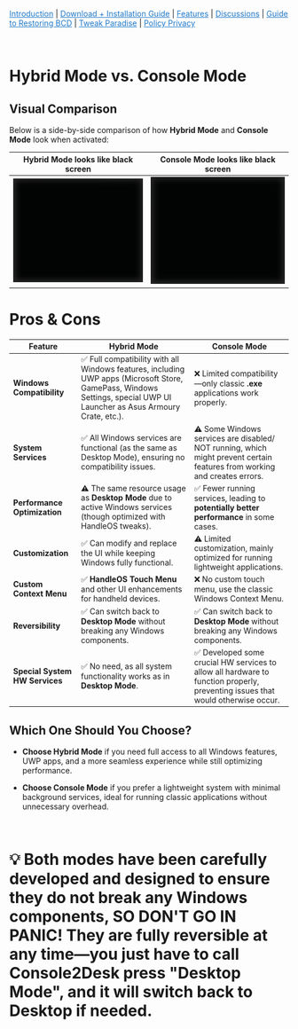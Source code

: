 <a href="README.md" style="color: #2079C8;">Introduction</a> | <a href="installation_guide.md" style="color: #2079C8;">Download + Installation Guide</a> | <a href="features.md" style="color: #2079C8;">Features</a> | <a href="https://github.com/Special-Niewbie/HandleOS/discussions" style="color: #2079C8;">Discussions</a> | <a href="BCDFix.md" style="color: #2079C8;">Guide to Restoring BCD</a> | <a href="TP.md" style="color: #2079C8;">Tweak Paradise</a> | <a href="PrivacyPolicy.md" style="color: #2079C8;">Policy Privacy</a>

<br>



# Hybrid Mode vs. Console Mode

## Visual Comparison

Below is a side-by-side comparison of how **Hybrid Mode** and **Console Mode** look when activated:

|   **Hybrid Mode** looks like black screen    |   **Console Mode** looks like black screen    |
| :------------------------------------------: | :-------------------------------------------: |
| ![Hybrid Mode](Git_assets/DesktopScreen.png) | ![Console Mode](Git_assets/DesktopScreen.png) |



# Pros & Cons

| **Feature**                    | **Hybrid Mode**                                              | **Console Mode**                                             |
| ------------------------------ | ------------------------------------------------------------ | ------------------------------------------------------------ |
| **Windows Compatibility**      | ✅ Full compatibility with all Windows features, including UWP apps (Microsoft Store, GamePass, Windows Settings, special UWP UI Launcher as Asus Armoury Crate, etc.). | ❌ Limited compatibility—only classic **.exe** applications work properly. |
| **System Services**            | ✅ All Windows services are functional (as the same as Desktop Mode), ensuring no compatibility issues. | ⚠️ Some Windows services are disabled/ NOT running, which might prevent certain features from working and creates errors. |
| **Performance Optimization**   | ⚠️ The same resource usage as **Desktop Mode** due to active Windows services (though optimized with HandleOS tweaks). | ✅ Fewer running services, leading to **potentially better performance** in some cases. |
| **Customization**              | ✅ Can modify and replace the UI while keeping Windows fully functional. | ⚠️ Limited customization, mainly optimized for running lightweight applications. |
| **Custom Context Menu**        | ✅ **HandleOS Touch Menu** and other UI enhancements for handheld devices. | ❌ No custom touch menu, use the classic Windows Context Menu. |
| **Reversibility**              | ✅ Can switch back to **Desktop Mode** without breaking any Windows components. | ✅ Can switch back to **Desktop Mode** without breaking any Windows components. |
| **Special System HW Services** | ✅ No need, as all system functionality works as in **Desktop Mode**. | ✅ Developed some crucial HW services to allow all hardware to function properly, preventing issues that would otherwise occur. |


## Which One Should You Choose?

- **Choose Hybrid Mode** if you need full access to all Windows features, UWP apps, and a more seamless experience while still optimizing performance.

- **Choose Console Mode** if you prefer a lightweight system with minimal background services, ideal for running classic applications without unnecessary overhead.

<br>


# 💡 **Both modes have been carefully developed and designed to ensure they do not break any Windows components, SO DON'T GO IN PANIC! They are fully reversible at any time—you just have to call Console2Desk press "Desktop Mode", and it will switch back to Desktop if needed**.
